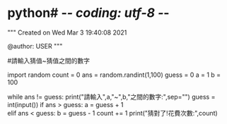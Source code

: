 # python# -*- coding: utf-8 -*-
"""
Created on Wed Mar  3 19:40:08 2021

@author: USER
"""

#請輸入猜值~猜值之間的數字

import random
count = 0
ans = random.randint(1,100)
guess = 0
a = 1
b = 100

while ans != guess:
    print("請輸入",a,"~",b,"之間的數字:",sep="")
    guess = int(input())
    if ans > guess:
        a = guess + 1        
    elif  ans < guess:
        b = guess - 1
    count += 1
print("猜對了!花費次數:",count)        
